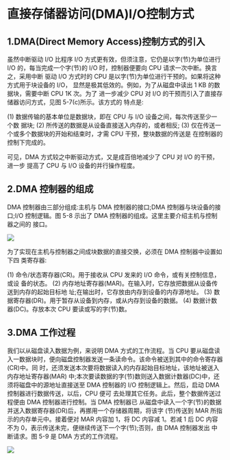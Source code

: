 # 直接存储器访问(DMA)I/O控制方式

## 1.DMA(Direct Memory Access)控制方式的引入

虽然中断驱动 I/O 比程序 I/O 方式更有效，但须注意，它仍是以字(节)为单位进行 I/O 的，每当完成一个字(节)的 I/O 时，控制器便要向 CPU 请求一次中断。换言之，采用中断 驱动 I/O 方式时的 CPU 是以字(节)为单位进行干预的。如果将这种方式用于块设备的 I/O， 显然是极其低效的。例如，为了从磁盘中读出 1 KB 的数据块，需要中断 CPU 1K 次。为了 进一步减少 CPU 对 I/O 的干预而引入了直接存储器访问方式，见图 5-7(c)所示。该方式的 特点是:

(1) 数据传输的基本单位是数据块，即在 CPU 与 I/O 设备之间，每次传送至少一个数 据块;
(2) 所传送的数据是从设备直接送入内存的，或者相反;
(3) 仅在传送一个或多个数据块的开始和结束时，才需 CPU 干预，整块数据的传送是 在控制器的控制下完成的。

可见，DMA 方式较之中断驱动方式，又是成百倍地减少了 CPU 对 I/O 的干预，进一步 提高了 CPU 与 I/O 设备的并行操作程度。

## 2.DMA 控制器的组成
DMA 控制器由三部分组成:主机与 DMA 控制器的接口;DMA 控制器与块设备的接 口;I/O 控制逻辑。图 5-8 示出了 DMA 控制器的组成。这里主要介绍主机与控制器之间的 接口。

![](/uploads/upload_9c5837f7f17c5cf894cd02cf0354d6c1.png)

为了实现在主机与控制器之间成块数据的直接交换，必须在 DMA 控制器中设置如下四 类寄存器:

(1) 命令/状态寄存器(CR)。用于接收从 CPU 发来的 I/O 命令，或有关控制信息，或设 备的状态。
(2) 内存地址寄存器(MAR)。在输入时，它存放把数据从设备传送到内存的起始目标地 址;在输出时，它存放由内存到设备的内存源地址。
(3) 数据寄存器(DR)。用于暂存从设备到内存，或从内存到设备的数据。
(4) 数据计数器(DC)。存放本次 CPU 要读或写的字(节)数。

## 3.DMA 工作过程
我们以从磁盘读入数据为例，来说明 DMA 方式的工作流程。当 CPU 要从磁盘读入一数据块时，便向磁盘控制器发送一条读命令。该命令被送到其中的命令寄存器(CR)中。同 时，还须发送本次要将数据读入的内存起始目标地址，该地址被送入内存地址寄存器(MAR) 中;本次要读数据的字(节)数则送入数据计数器(DC)中，还须将磁盘中的源地址直接送至 DMA 控制器的 I/O 控制逻辑上。然后，启动 DMA 控制器进行数据传送，以后，CPU 便可 去处理其它任务。此后，整个数据传送过程便由 DMA 控制器进行控制。当 DMA 控制器已 从磁盘中读入一个字(节)的数据并送入数据寄存器(DR)后，再挪用一个存储器周期，将该字 (节)传送到 MAR 所指示的内存单元中。接着便对 MAR 内容加 1，将 DC 内容减 1。若减 1 后 DC 内容不为 0，表示传送未完，便继续传送下一个字(节);否则，由 DMA 控制器发出 中断请求。图 5-9 是 DMA 方式的工作流程。

![](/uploads/upload_a0f379636c0465d4ce73229247fd7933.png)